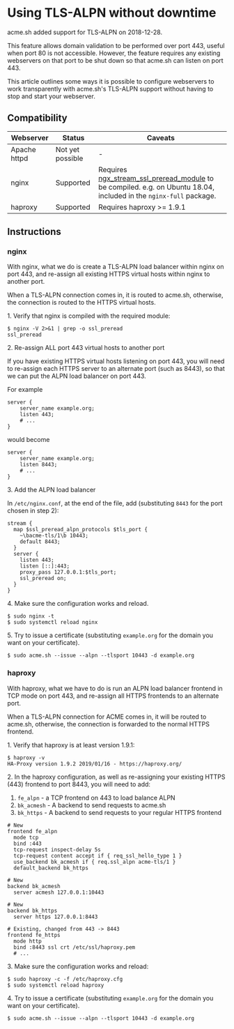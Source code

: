 # Using TLS-ALPN without downtime

acme.sh added support for TLS-ALPN on 2018-12-28.

This feature allows domain validation to be performed over port 443, useful when port 80 is not accessible. However, the feature requires any existing webservers on that port to be shut down so that acme.sh can listen on port 443.

This article outlines some ways it is possible to configure webservers to work transparently with acme.sh's TLS-ALPN support without having to stop and start your webserver.

## Compatibility

| Webserver | Status | Caveats |
|-----------|--------|---------|
| Apache httpd | Not yet possible | - | 
| nginx | Supported | Requires [ngx_stream_ssl_preread_module](http://nginx.org/en/docs/stream/ngx_stream_ssl_preread_module.html) to be compiled. e.g. on Ubuntu 18.04, included in the `nginx-full` package. |
| haproxy | Supported | Requires haproxy >= 1.9.1 

## Instructions

### nginx

With nginx, what we do is create a TLS-ALPN load balancer within nginx on port 443, and re-assign all existing HTTPS virtual hosts within nginx to another port.

When a TLS-ALPN connection comes in, it is routed to acme.sh, otherwise, the connection is routed to the HTTPS virtual hosts.


1\. Verify that nginx is compiled with the required module:

    $ nginx -V 2>&1 | grep -o ssl_preread
    ssl_preread


2\. Re-assign ALL port 443 virtual hosts to another port

If you have existing HTTPS virtual hosts listening on port 443, you will need to re-assign each HTTPS server to an alternate port (such as 8443), so that we can put the ALPN load balancer on port 443.

For example

```nginx
server {
    server_name example.org;
    listen 443;
    # ...
}
```

would become

```nginx
server {
    server_name example.org;
    listen 8443;
    # ...
}
```

3\. Add the ALPN load balancer

In `/etc/nginx.conf`, at the end of the file, add (substituting `8443` for the port chosen in step 2):

```nginx
stream {
  map $ssl_preread_alpn_protocols $tls_port {
    ~\bacme-tls/1\b 10443;
    default 8443;
  }
  server {
    listen 443;
    listen [::]:443;
    proxy_pass 127.0.0.1:$tls_port;
    ssl_preread on;
  }
}
```

4\. Make sure the configuration works and reload.

    $ sudo nginx -t
    $ sudo systemctl reload nginx

5\. Try to issue a certificate (substituting `example.org` for the domain you want on your certificate).

    $ sudo acme.sh --issue --alpn --tlsport 10443 -d example.org

### haproxy

With haproxy, what we have to do is run an ALPN load balancer frontend in TCP mode on port 443, and re-assign all HTTPS frontends to an alternate port.

When a TLS-ALPN connection for ACME comes in, it will be routed to acme.sh, otherwise, the connection is forwarded to the normal HTTPS frontend.

1\. Verify that haproxy is at least version 1.9.1:

    $ haproxy -v
    HA-Proxy version 1.9.2 2019/01/16 - https://haproxy.org/

2\. In the haproxy configuration, as well as re-assigning your existing HTTPS (443) frontend to port 8443, you will need to add:

  1. `fe_alpn` - a TCP frontend on 443 to load balance ALPN
  2. `bk_acmesh` - A backend to send requests to acme.sh
  3. `bk_https` - A backend to send requests to your regular HTTPS frontend

```haproxy
# New
frontend fe_alpn
  mode tcp
  bind :443
  tcp-request inspect-delay 5s
  tcp-request content accept if { req_ssl_hello_type 1 }
  use_backend bk_acmesh if { req.ssl_alpn acme-tls/1 }
  default_backend bk_https

# New
backend bk_acmesh
  server acmesh 127.0.0.1:10443

# New
backend bk_https
  server https 127.0.0.1:8443

# Existing, changed from 443 -> 8443
frontend fe_https
  mode http
  bind :8443 ssl crt /etc/ssl/haproxy.pem
  # ...
```

3\. Make sure the configuration works and reload:

    $ sudo haproxy -c -f /etc/haproxy.cfg
    $ sudo systemctl reload haproxy

4\. Try to issue a certificate (substituting `example.org` for the domain you want on your certificate).

    $ sudo acme.sh --issue --alpn --tlsport 10443 -d example.org